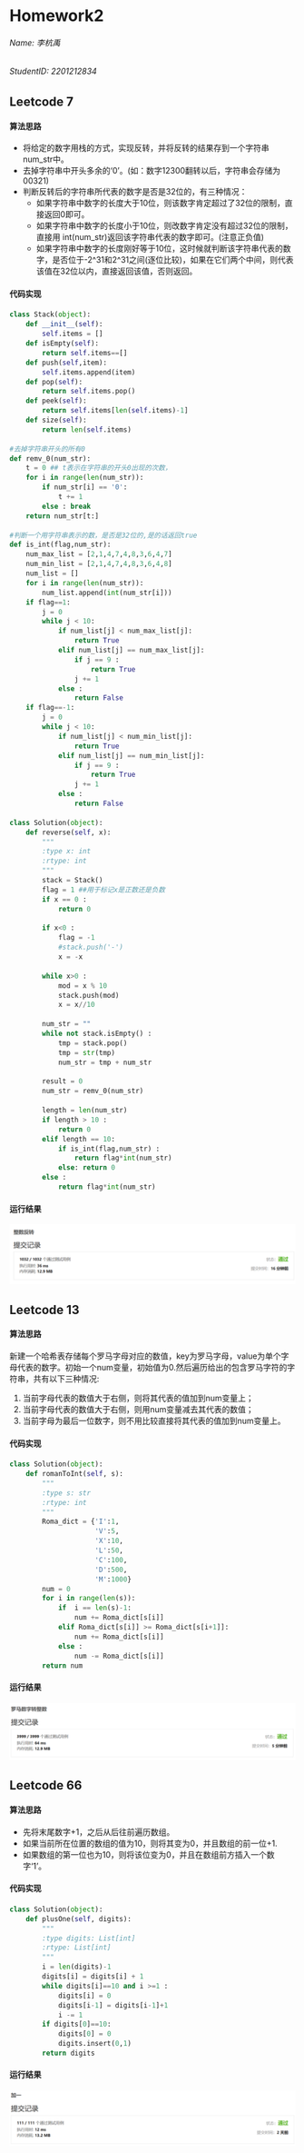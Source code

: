 # Homework2
###### Name: 李杭禹
###### StudentID: 2201212834

## Leetcode 7

#### 算法思路
* 将给定的数字用栈的方式，实现反转，并将反转的结果存到一个字符串num_str中。
* 去掉字符串中开头多余的‘0’。(如：数字12300翻转以后，字符串会存储为00321)
* 判断反转后的字符串所代表的数字是否是32位的，有三种情况：
    * 如果字符串中数字的长度大于10位，则该数字肯定超过了32位的限制，直接返回0即可。
    * 如果字符串中数字的长度小于10位，则改数字肯定没有超过32位的限制，直接用 int(num_str)返回该字符串代表的数字即可。(注意正负值)
    * 如果字符串中数字的长度刚好等于10位，这时候就判断该字符串代表的数字，是否位于-2^31和2^31之间(逐位比较)，如果在它们两个中间，则代表该值在32位以内，直接返回该值，否则返回。
#### 代码实现

```python
class Stack(object):
    def __init__(self):
        self.items = []
    def isEmpty(self):
        return self.items==[]
    def push(self,item):
        self.items.append(item)
    def pop(self):
        return self.items.pop()
    def peek(self):
        return self.items[len(self.items)-1]
    def size(self):
        return len(self.items)

#去掉字符串开头的所有0
def remv_0(num_str):
    t = 0 ## t表示在字符串的开头0出现的次数，
    for i in range(len(num_str)):
        if num_str[i] == '0':
            t += 1
        else : break
    return num_str[t:]

#判断一个用字符串表示的数，是否是32位的,是的话返回true
def is_int(flag,num_str):
    num_max_list = [2,1,4,7,4,8,3,6,4,7]
    num_min_list = [2,1,4,7,4,8,3,6,4,8]
    num_list = []
    for i in range(len(num_str)):
        num_list.append(int(num_str[i]))
    if flag==1:
        j = 0
        while j < 10:
            if num_list[j] < num_max_list[j]:
                return True
            elif num_list[j] == num_max_list[j]:
                if j == 9 :
                    return True
                j += 1
            else :
                return False          
    if flag==-1:
        j = 0
        while j < 10:
            if num_list[j] < num_min_list[j]:
                return True
            elif num_list[j] == num_min_list[j]:
                if j == 9 :
                    return True
                j += 1
            else :
                return False       
            
class Solution(object):
    def reverse(self, x):
        """
        :type x: int
        :rtype: int
        """
        stack = Stack()
        flag = 1 ##用于标记x是正数还是负数 
        if x == 0 :
            return 0
        
        if x<0 :
            flag = -1
            #stack.push('-')
            x = -x

        while x>0 :
            mod = x % 10
            stack.push(mod)
            x = x//10
        
        num_str = ""
        while not stack.isEmpty() :
            tmp = stack.pop()
            tmp = str(tmp)
            num_str = tmp + num_str

        result = 0
        num_str = remv_0(num_str)
        
        length = len(num_str)
        if length > 10 :
            return 0
        elif length == 10:
            if is_int(flag,num_str) :
                return flag*int(num_str)
            else: return 0             
        else :
            return flag*int(num_str)
```
#### 运行结果
![](https://github.com/LiHangyu521/Algorithm2023_Homework/blob/2c1f9802aa391e7e6c56b6bbb3ee75a894ca9d78/week2/image/leetcode_7.png)

## Leetcode 13
#### 算法思路
新建一个哈希表存储每个罗马字母对应的数值，key为罗马字母，value为单个字母代表的数字。初始一个num变量，初始值为0.然后遍历给出的包含罗马字符的字符串，共有以下三种情况:
1. 当前字母代表的数值大于右侧，则将其代表的值加到num变量上；
2. 当前字母代表的数值大于右侧，则用num变量减去其代表的数值；
3. 当前字母为最后一位数字，则不用比较直接将其代表的值加到num变量上。
#### 代码实现
```python
class Solution(object):
    def romanToInt(self, s):
        """
        :type s: str
        :rtype: int
        """
        Roma_dict = {'I':1,
                     'V':5,
                     'X':10,
                     'L':50,
                     'C':100,
                     'D':500,
                     'M':1000}
        num = 0
        for i in range(len(s)):
            if  i == len(s)-1:
                num += Roma_dict[s[i]]
            elif Roma_dict[s[i]] >= Roma_dict[s[i+1]]:
                num += Roma_dict[s[i]]
            else :
                num -= Roma_dict[s[i]]
        return num
```
#### 运行结果
![](image/leetcode_13.png)

## Leetcode 66

#### 算法思路
* 先将末尾数字+1，之后从后往前遍历数组。
* 如果当前所在位置的数组的值为10，则将其变为0，并且数组的前一位+1.
* 如果数组的第一位也为10，则将该位变为0，并且在数组前方插入一个数字‘1’。
#### 代码实现

```python
class Solution(object):
    def plusOne(self, digits):
        """
        :type digits: List[int]
        :rtype: List[int]
        """
        i = len(digits)-1
        digits[i] = digits[i] + 1
        while digits[i]==10 and i >=1 :
            digits[i] = 0
            digits[i-1] = digits[i-1]+1
            i -= 1
        if digits[0]==10:
            digits[0] = 0
            digits.insert(0,1)
        return digits
```

#### 运行结果
![](image/leetcode_66.png)
